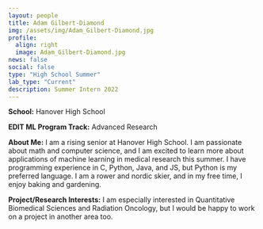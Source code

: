 ```yaml
---
layout: people
title: Adam Gilbert-Diamond
img: /assets/img/Adam_Gilbert-Diamond.jpg
profile:
  align: right
  image: Adam_Gilbert-Diamond.jpg
news: false
social: false
type: "High School Summer"
lab_type: "Current"
description: Summer Intern 2022
---
```


**School:** Hanover High School

**EDIT ML Program Track:**
Advanced Research

**About Me:**
I am a rising senior at Hanover High School. I am passionate about math and computer science, and I am excited to learn more about applications of machine learning in medical research this summer. I have programming experience in C, Python, Java, and JS, but Python is my preferred language. I am a rower and nordic skier, and in my free time, I enjoy baking and gardening.

**Project/Research Interests:**
I am especially interested in Quantitative Biomedical Sciences and Radiation Oncology, but I would be happy to work on a project in another area too.
